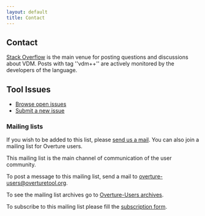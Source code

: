 ```yaml
---
layout: default
title: Contact
---
```



## Contact

[Stack Overflow](http://stackoverflow.com/) is the main venue for posting questions and discussions about VDM. Posts with tag ''vdm++'' are actively monitored by the developers of the language.

## Tool Issues

* [Browse open issues](https://github.com/overturetool/overture/issues?labels=&milestone=&page=1&state=open)
* [Submit a new issue](https://github.com/overturetool/overture/issues/new)


### Mailing lists

If you wish to be added to this list, please
[send us a mail](mailto:info@overturetool.org). You can also join a
mailing list for Overture users.

This mailing list is the main channel of communication of the user
community.

To post a message to this mailing list, send a mail to
[overture-users@overturetool.org](mailto:overture-users@overturetool.org).

To see the mailing list archives go to
[Overture-Users archives](http://overturetool.hosting.west.nl/mailman/private/overture-users/).

To subscribe to this mailing list please fill the
[subscription form](http://overturetool.hosting.west.nl/mailman/listinfo/overture-users).

